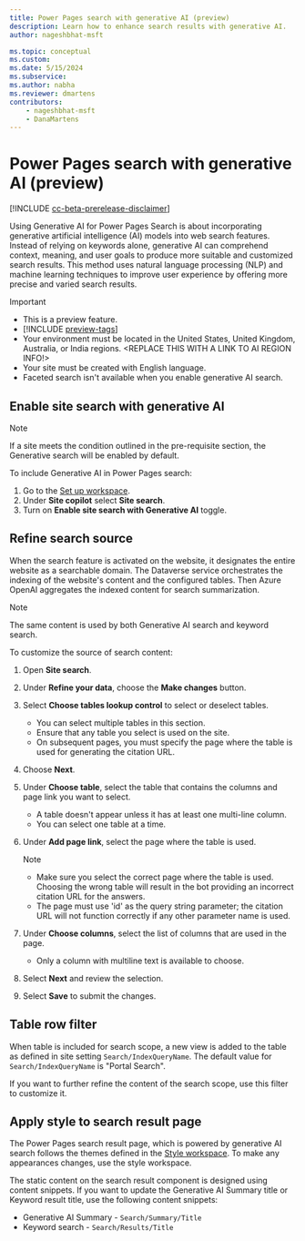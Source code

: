 ```yaml
---
title: Power Pages search with generative AI (preview)
description: Learn how to enhance search results with generative AI.
author: nageshbhat-msft

ms.topic: conceptual
ms.custom: 
ms.date: 5/15/2024
ms.subservice: 
ms.author: nabha
ms.reviewer: dmartens
contributors:
    - nageshbhat-msft
    - DanaMartens
---
```


# Power Pages search with generative AI (preview)


[!INCLUDE [cc-beta-prerelease-disclaimer](../../includes/cc-beta-prerelease-disclaimer.md)]

Using Generative AI for Power Pages Search is about incorporating generative artificial intelligence (AI) models into web search features. Instead of relying on keywords alone, generative AI can comprehend context, meaning, and user goals to produce more suitable and customized search results. This method uses natural language processing (NLP) and machine learning techniques to improve user experience by offering more precise and varied search results.

> [!IMPORTANT]
> - This is a preview feature.
> - [!INCLUDE [preview-tags](../../includes/cc-preview-features-definition.md)]
> - Your environment must be located in the United States, United Kingdom, Australia, or India regions. <REPLACE THIS WITH A LINK TO AI REGION INFO!>
> - Your site must be created with English language.
> - Faceted search isn't available when you enable generative AI search.

## Enable site search with generative AI

> [!NOTE]
> If a site meets the condition outlined in the pre-requisite section, the Generative search will be enabled by default.

To include Generative AI in Power Pages search:

1. Go to the [Set up workspace](../setup-workspace.md).
1. Under **Site copilot** select **Site search**.
1. Turn on **Enable site search with Generative AI** toggle.

## Refine search source

When the search feature is activated on the website, it designates the entire website as a searchable domain. The Dataverse service orchestrates the indexing of the website's content and the configured tables. Then Azure OpenAI aggregates the indexed content for search summarization.

> [!NOTE]
> The same content is used by both Generative AI search and keyword search.

To customize the source of search content:

1. Open **Site search**.
1. Under **Refine your data**, choose the **Make changes** button.
1. Select **Choose tables lookup control** to select or deselect tables.
    - You can select multiple tables in this section.
    - Ensure that any table you select is used on the site.
    - On subsequent pages, you must specify the page where the table is used for generating the citation URL.
1. Choose **Next**.
1. Under **Choose table**, select the table that contains the columns and page link you want to select. 
    - A table doesn't appear unless it has at least one multi-line column.
    - You can select one table at a time.
1. Under **Add page link**, select the page where the table is used.

    > [!NOTE]
    > - Make sure you select the correct page where the table is used. Choosing the wrong table will result in the bot providing an incorrect citation URL for the answers.
    > - The page must use 'id' as the query string parameter; the citation URL will not function correctly if any other parameter name is used.

1. Under **Choose columns**, select the list of columns that are used in the page.
    - Only a column with multiline text is available to choose.
1. Select **Next** and review the selection.
1. Select **Save** to submit the changes.

## Table row filter

When table is included for search scope, a new view is added to the table as defined in site setting `Search/IndexQueryName`.
The default value for `Search/IndexQueryName` is "Portal Search".

If you want to further refine the content of the search scope, use this filter to customize it.

## Apply style to search result page

The Power Pages search result page, which is powered by generative AI search follows the themes defined in the [Style workspace](../../getting-started/style-site.md). To make any appearances changes, use the style workspace.

The static content on the search result component is designed using content snippets. If you want to update the Generative AI Summary title or Keyword result title, use the following content snippets:

- Generative AI Summary - `Search/Summary/Title`
- Keyword search - `Search/Results/Title`
